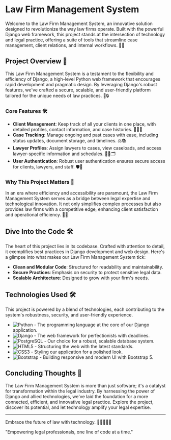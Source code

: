# Law Firm Management System

Welcome to the Law Firm Management System, an innovative solution designed to revolutionize the way law firms operate. Built with the powerful Django web framework, this project stands at the intersection of technology and legal practice, offering a suite of tools that streamline case management, client relations, and internal workflows. 🌟✨ 

## Project Overview 📘

This Law Firm Management System is a testament to the flexibility and efficiency of Django, a high-level Python web framework that encourages rapid development and pragmatic design. By leveraging Django's robust features, we've crafted a secure, scalable, and user-friendly platform tailored for the unique needs of law practices. 🚀🔒

### Core Features 🛠️

- **Client Management**: Keep track of all your clients in one place, with detailed profiles, contact information, and case histories. 🧑‍💼📇
- **Case Tracking**: Manage ongoing and past cases with ease, including status updates, document storage, and timelines. ⚖️📚
- **Lawyer Profiles**: Assign lawyers to cases, view caseloads, and access lawyer-specific information and schedules. 👩‍⚖️🗂️
- **User Authentication**: Robust user authentication ensures secure access for clients, lawyers, and staff. 🛡️🔑

### Why This Project Matters 🌈

In an era where efficiency and accessibility are paramount, the Law Firm Management System serves as a bridge between legal expertise and technological innovation. It not only simplifies complex processes but also provides law firms with a competitive edge, enhancing client satisfaction and operational efficiency. 🚀💡

## Dive Into the Code 🛠️

The heart of this project lies in its codebase. Crafted with attention to detail, it exemplifies best practices in Django development and web design. Here's a glimpse into what makes our Law Firm Management System tick:

- **Clean and Modular Code**: Structured for readability and maintainability.
- **Secure Practices**: Emphasis on security to protect sensitive legal data.
- **Scalable Architecture**: Designed to grow with your firm's needs.

## Technologies Used 🛠️

This project is powered by a blend of technologies, each contributing to the system's robustness, security, and user-friendly experience.

- ![Python](https://img.shields.io/badge/Python-3776AB?style=for-the-badge&logo=python&logoColor=white) - The programming language at the core of our Django application.
- ![Django](https://img.shields.io/badge/Django-092E20?style=for-the-badge&logo=django&logoColor=green) - The web framework for perfectionists with deadlines.
- ![PostgreSQL](https://img.shields.io/badge/PostgreSQL-316192?style=for-the-badge&logo=postgresql&logoColor=white) - Our choice for a robust, scalable database system.
- ![HTML5](https://img.shields.io/badge/HTML5-E34F26?style=for-the-badge&logo=html5&logoColor=white) - Structuring the web with the latest standards.
- ![CSS3](https://img.shields.io/badge/CSS3-1572B6?style=for-the-badge&logo=css3&logoColor=white) - Styling our application for a polished look.
- ![Bootstrap](https://img.shields.io/badge/Bootstrap-7952B3?style=for-the-badge&logo=bootstrap&logoColor=white) - Building responsive and modern UI with Bootstrap 5.


## Concluding Thoughts 💭

The Law Firm Management System is more than just software; it's a catalyst for transformation within the legal industry. By harnessing the power of Django and allied technologies, we've laid the foundation for a more connected, efficient, and innovative legal practice. Explore the project, discover its potential, and let technology amplify your legal expertise.

---

Embrace the future of law with technology. 🌟👩‍💼👨‍💼

"Empowering legal professionals, one line of code at a time."
